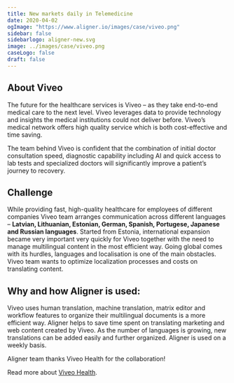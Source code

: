 ```yaml
---
title: New markets daily in Telemedicine
date: 2020-04-02
ogImage: "https://www.aligner.io/images/case/viveo.png"
sidebar: false
sidebarlogo: aligner-new.svg
image: ../images/case/viveo.png
caseLogo: false
draft: false
---
```


## About Viveo

The future for the healthcare services is Viveo – as they take end-to-end medical care to the next level. Viveo leverages data to provide technology and insights the medical institutions could not deliver before. Viveo’s medical network offers high quality service which is both cost-effective and time saving.

The team behind Viveo is confident that the combination of initial doctor consultation speed, diagnostic capability including AI and quick access to lab tests and specialized doctors will significantly improve a patient’s journey to recovery. 

## Challenge

While providing fast, high-quality healthcare for employees of different companies Viveo team arranges communication across different languages – **Latvian, Lithuanian, Estonian, German, Spanish, Portugese, Japanese and Russian languages**. Started from Estonia, international expansion became very important very quickly for Viveo together with the need to manage multilingual content in the most efficient way. Going global comes with its hurdles, languages and localisation is one of the main obstacles. Viveo team wants to optimize localization processes and costs on translating content.


## Why and how Aligner is used:
Viveo uses human translation, machine translation, matrix editor and workflow features to organize their multilingual documents is a more efficient way. 
Aligner helps to save time spent on translating marketing and web content created by Viveo. As the number of languages is growing, new translations can be added easily and further organized. Aligner is used on a weekly basis. 

Aligner team thanks Viveo Health for the collaboration!

Read more about [Viveo Health](https://viveohealth.com/ "Viveo Health").